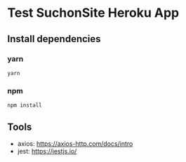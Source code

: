 # Test SuchonSite Heroku App

## Install dependencies

### yarn
```
yarn
```

### npm
```
npm install
```

## Tools

- axios: https://axios-http.com/docs/intro
- jest: https://jestjs.io/